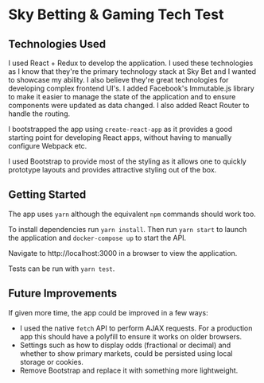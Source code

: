 # Sky Betting & Gaming Tech Test

## Technologies Used
I used React + Redux to develop the application. I used these technologies as I know that they're the
primary technology stack at Sky Bet and I wanted to showcase my ability. I also believe they're great
technologies for developing complex frontend UI's. I added Facebook's Immutable.js library to make it easier to manage the state of the application and to ensure components were updated as data changed.
I also added React Router to handle the routing.

I bootstrapped the app using `create-react-app` as it provides a good starting point for developing
React apps, without having to manually configure Webpack etc.

I used Bootstrap to provide most of the styling as it allows one to quickly prototype layouts and provides attractive styling out of the box.

## Getting Started
The app uses `yarn` although the equivalent `npm` commands should work too.

To install dependencies run `yarn install`. Then run `yarn start` to launch the application and `docker-compose up` to start the API.

Navigate to http://localhost:3000 in a browser to view the application.

Tests can be run with `yarn test`.

## Future Improvements
If given more time, the app could be improved in a few ways:

  * I used the native `fetch` API to perform AJAX requests. For a production app this should have a polyfill to ensure it works on older browsers.
  * Settings such as how to display odds (fractional or decimal) and whether to show primary markets, could be persisted using local storage or cookies.
  * Remove Bootstrap and replace it with something more lightweight.
